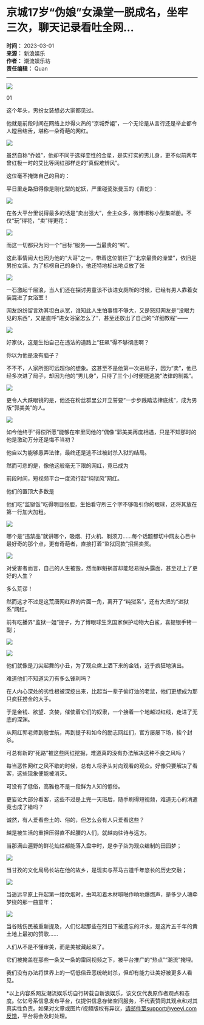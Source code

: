 # 京城17岁“伪娘”女澡堂一脱成名，坐牢三次，聊天记录看吐全网...

**时间：** 2023-03-01  
**来源：** 新浪娱乐  
**作者：** 潮流娱乐坊  
**责任编辑：** Quan  

---

![](https://www.yeeyi.com/ads/img/linkingmigration/90250.gif)

01

这个年头，男扮女装想必大家都见过。

他就是前段时间在网络上炒得火热的“京城乔姐”，一个无论是从言行还是举止都令人瞠目结舌，堪称一朵奇葩的网红。

![](https://assets.zhayieye.com/news/data/article/2023_03_01/8156d98cd6dd74d628f1828411279295.png?x-oss-process=image/resize,w_650,m_lfit)

虽然自称“乔姐”，他却不同于选择变性的金星，是实打实的男儿身，更不似前两年曾红极一时的艾比等网红那样走的“真假难辨风”。

这位毫不掩饰自己的目的：

平日里走路扭得像是刚化型的蛇妖，严重碰瓷张曼玉的《青蛇》：

![](https://assets.zhayieye.com/news/data/article/2023_03_01/6fffe74833fd22289a04be58a9ad1564.gif?x-oss-process=image/resize,w_650,m_lfit)

在各大平台里说得最多的话是“卖出强大”，金主众多，微博堪称小型集邮册。不仅“玩”得花，“卖”得更花：

![](https://assets.zhayieye.com/news/data/article/2023_03_01/f1ada4edbc5e0bf67b1fae641de851ab.png?x-oss-process=image/resize,w_650,m_lfit)

而这一切都只为同一个“目标”服务——当最贵的“鸭”。

这此事情闹大也因为他的“大哥”之一，带着这位前往了“北京最贵的澡堂”，依旧是男扮女装。为了标榜自己的身价，他还特地标出地点放了张

![](https://assets.zhayieye.com/news/data/article/2023_03_01/f7eb26c00add960645cc81bc788d7ac2.png?x-oss-process=image/resize,w_650,m_lfit)

一石激起千层浪，当人们还在探讨男童该不该进女厕所的时候，已经有男人靠着女装混进了女浴室！

网友纷纷留言劝其坦白从宽，谁知此人生怕事情不够大，又是怒怼网友是“没眼力见的东西”，又是直呼“进女浴室怎么了”，甚至还放出了自己的“详细教程”——

![](https://assets.zhayieye.com/news/data/article/2023_03_01/9b241ab11a22af24356ef570f401efc0.png?x-oss-process=image/resize,w_650,m_lfit)

好家伙，这是生怕自己在违法的道路上“狂飙”得不够彻底啊？

你以为他是没有脑子？

不不不，人家所图可远超你的想象。这甚至不是他第一次进局子，因为“卖”，他已经多次进了局子，却因为他的“男儿身”，只待了三个小时便能逃脱“法律的制裁”。

![](https://assets.zhayieye.com/news/data/article/2023_03_01/76eded5cbd3c4cdddaee2f72be43afe4.png?x-oss-process=image/resize,w_650,m_lfit)

更令人大跌眼镜的是，他还在粉丝群里公开立誓要“一步步践踏法律底线”，成为男版“郭美美”的人。

![](https://assets.zhayieye.com/news/data/article/2023_03_01/32232f027ff3c0e984f45a866531b924.png?x-oss-process=image/resize,w_650,m_lfit)

如今他终于“得偿所愿”能够在牢里同他的“偶像”郭美美再度相遇，只是不知那时的他是激动万分还是悔不当初？

他自以为能够愚弄法律，最终还是逃不过被封杀入狱的结局。

然而可悲的是，像他这般毫无下限的网红，竟已成为

前段时间，短视频平台一度流行起“纯狱风”网红。

他们的置顶大多数是

他们吃“监狱饭”吃得明目张胆，生怕看守所三个字不够吸引你的眼球，还将其放在第一行加大加粗。

![](https://assets.zhayieye.com/news/data/article/2023_03_01/92d7fece1a3decc2b46b153f0cbfb1f4.png?x-oss-process=image/resize,w_650,m_lfit)

哪个是“违禁品”就讲哪个，吸烟、打火机、剃须刀......每个话题都切中网友心目中最好奇的那个点，更有奇葩者，直接打着“监狱同款”招摇卖货。

![](https://assets.zhayieye.com/news/data/article/2023_03_01/6105a63d1e187bf0396aa766927f48a0.png?x-oss-process=image/resize,w_650,m_lfit)

对受害者而言，自己的人生被毁，然而罪魁祸首却能轻易抛头露面，甚至过上了更好的人生？

多么荒谬！

然而这才不过是这荒唐网红界的片面一角，离开了“纯狱系”，还有大把的“进狱系”网红。

前有吃播界“监狱一姐”提子，为了博眼球生烹国家保护动物大白鲨，喜提银手铐一副；

![](https://assets.zhayieye.com/news/data/article/2023_03_01/c482e2cd13f02864b3b82fefcb8b6c49.png?x-oss-process=image/resize,w_650,m_lfit)

![](https://assets.zhayieye.com/news/data/article/2023_03_01/ef734ba15a63148f8962b167f47fe837.png?x-oss-process=image/resize,w_650,m_lfit)

他们就像是刀尖起舞的小丑，为了观众席上洒下来的金钱，近乎疯狂地演出。

难道他们不知道尖刀有多么锋利吗？

在人内心深处的劣性根被深挖出来，比起当一辈子偷灯油的老鼠，他们更想成为那只疯狂捞金的大手。

于是金钱、欲望、贪婪，催使着它们的奴隶，一个接着一个地越过红线，走进了无底的深渊。

从网红郭老师到殷世航，再到提子和如今的励志网红们，官方屡屡下场，挨个封杀。

可总有新的“死路”被这些网红挖掘，难道真的没有办法解决这种不良之风吗？

每当恶性网红之风不歇的时候，总有人将矛头对向观看的观众。好像只要解决了看客，这些现象便能被消灭。

可没有了低俗，高雅也不是一段鲜为人知的低俗。

更妄论大部分看客，这些不过是上完一天班后，随手刷得短视频，难道无心的消遣竟也成了错吗？

诚然，有人爱看些土的、俗的，但怎么会有人只爱看这些？

越是被生活的重担压得直不起腰的人们，就越向往诗与远方。

当那满山遍野的鲜花灿烂都能落入盘中时，是李子柒为观众编制的田园梦；

![](https://assets.zhayieye.com/news/data/article/2023_03_01/abb4f01fac401cc8fd10c2880a537c7d.png?x-oss-process=image/resize,w_650,m_lfit)

当甘孜的文化局局长站在他的故乡，是现实与茶马古道千年悠长的历史交融；

![](https://assets.zhayieye.com/news/data/article/2023_03_01/439c2cabb371fbbd6065312f42d9bd77.gif?x-oss-process=image/resize,w_650,m_lfit)

当遥远平原上升起第一缕炊烟时，虫鸣和着木材噼啪作响地爆燃声，是多少人魂牵梦绕的那一曲童年；

![](https://assets.zhayieye.com/news/data/article/2023_03_01/855c84384c6a9c25870d3477b87e2586.png?x-oss-process=image/resize,w_650,m_lfit)

当谷贱伤民被重新提及，人们忆起那些在烈日下被遗忘的汗水，是这片五千年的黄土地上最初的赞歌......

人们从不是不懂审美，而是美被藏起来了。

它们被掩盖在那些一条又一条的雷同视频之下，被平台推广的“热点”“潮流”掩埋。

我们没有办法将世界上的一切低俗丑恶统统封杀，但却有能力让美好被更多人看见。

\*以上内容系网友潮流娱乐坊自行转载自新浪娱乐，该文仅代表原作者观点和态度。亿忆号系信息发布平台，仅提供信息存储空间服务，不代表赞同其观点和对其真实性负责。如果对文章或图片/视频版权有异议，请邮件至support@yeeyi.com反馈，平台将会及时处理。
<!-- tcd_original_link https://www.yeeyi.com/news/details/1901622/ -->
